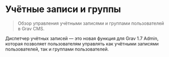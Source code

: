 # Учётные записи и группы

> Обзор управления учётными записями и группами пользователей в Grav CMS.

Диспетчер учётных записей — это новая функция для Grav 1.7 Admin, которая позволяет пользователям управлять как учётными записями пользователей, так и группами пользователей.

